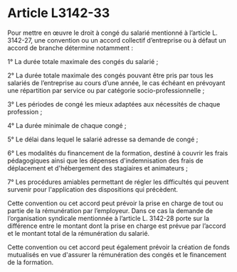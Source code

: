 # Article L3142-33

Pour mettre en œuvre le droit à congé du salarié mentionné à l’article L. 3142-27, une convention ou un accord collectif d’entreprise ou à défaut un accord de branche détermine notamment :

1° La durée totale maximale des congés du salarié ;

2° La durée totale maximale des congés pouvant être pris par tous les salariés de l’entreprise au cours d’une année, le cas échéant en prévoyant une répartition par service ou par catégorie socio-professionnelle ;

3° Les périodes de congé les mieux adaptées aux nécessités de chaque profession ;

4° La durée minimale de chaque congé ;

5° Le délai dans lequel le salarié adresse sa demande de congé ;

6° Les modalités du financement de la formation, destiné à couvrir les frais pédagogiques ainsi que les dépenses d'indemnisation des frais de déplacement et d'hébergement des stagiaires et animateurs ;

7° Les procédures amiables permettant de régler les difficultés qui peuvent survenir pour l'application des dispositions qui précèdent.

Cette convention ou cet accord peut prévoir la prise en charge de tout ou partie de la rémunération par l’employeur. Dans ce cas la demande de l’organisation syndicale mentionnée à l’article L. 3142-28 porte sur la différence entre le montant dont la prise en charge est prévue par l’accord et le montant total de la rémunération du salarié.

Cette convention ou cet accord peut également prévoir la création de fonds mutualisés en vue d'assurer la rémunération des congés et le financement de la formation.
